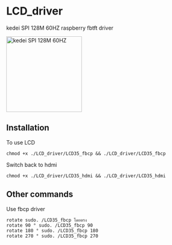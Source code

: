 # LCD_driver
kedei SPI 128M 60HZ  raspberry fbtft driver

<img src="https://ae01.alicdn.com/kf/HTB1cPuxKeuSBuNjSsplq6ze8pXaB/128M-SPI-60Hz-3-5-TFT-LCD-Raspberry-Pi.jpg_Q90.jpg_.webp" alt="kedei SPI 128M 60HZ" style="width:200px;"/>


## Installation

To use LCD

```
chmod +x ./LCD_driver/LCD35_fbcp && ./LCD_driver/LCD35_fbcp
```

Switch back to hdmi

```
chmod +x ./LCD_driver/LCD35_hdmi && ./LCD_driver/LCD35_hdmi
```

## Other commands

Use fbcp driver
```
rotate sudo. /LCD35_fbcp โดยตรง
rotate 90 ° sudo. /LCD35_fbcp 90
rotate 180 ° sudo. /LCD35_fbcp 180
rotate 270 ° sudo. /LCD35_fbcp 270
```
